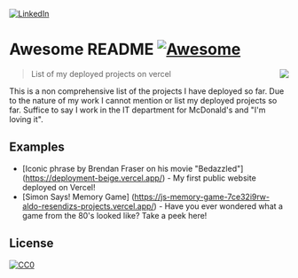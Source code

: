 [![LinkedIn][linkedin-shield]][linkedin-url-aldoresendiz]

# Awesome README [![Awesome](https://cdn.jsdelivr.net/gh/sindresorhus/awesome@d7305f38d29fed78fa85652e3a63e154dd8e8829/media/badge.svg)](https://github.com/sindresorhus/awesome#readme)
> List of my deployed projects on vercel
> <img src="icon.png" align="right"/>

This is a non comprehensive list of the projects I have deployed so far.
Due to the nature of my work I cannot mention or list my deployed projects so far. Suffice to say I work in the IT department for McDonald's and "I'm loving it".
   
## Examples

- [Iconic phrase by Brendan Fraser on his movie "Bedazzled"] (https://deployment-beige.vercel.app/) - My first public website deployed on Vercel!
- [Simon Says! Memory Game] (https://js-memory-game-7ce32i9rw-aldo-resendizs-projects.vercel.app/) - Have you ever wondered what a game from the 80's looked like? Take a peek here!

## License

[![CC0](https://licensebuttons.net/p/zero/1.0/88x31.png)](https://creativecommons.org/publicdomain/zero/1.0/)

[linkedin-shield]: https://img.shields.io/badge/-LinkedIn-black.svg?style=for-the-badge&logo=linkedin&colorB=555
[linkedin-url-aldoresendiz]: https://www.linkedin.com/in/aldoresendiz/
